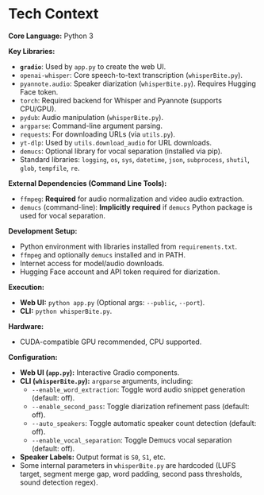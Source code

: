# Tech Context

**Core Language:** Python 3

**Key Libraries:**
*   **`gradio`**: Used by `app.py` to create the web UI.
*   `openai-whisper`: Core speech-to-text transcription (`whisperBite.py`).
*   `pyannote.audio`: Speaker diarization (`whisperBite.py`). Requires Hugging Face token.
*   `torch`: Required backend for Whisper and Pyannote (supports CPU/GPU).
*   `pydub`: Audio manipulation (`whisperBite.py`).
*   `argparse`: Command-line argument parsing.
*   `requests`: For downloading URLs (via `utils.py`).
*   `yt-dlp`: Used by `utils.download_audio` for URL downloads.
*   `demucs`: Optional library for vocal separation (installed via pip).
*   Standard libraries: `logging`, `os`, `sys`, `datetime`, `json`, `subprocess`, `shutil`, `glob`, `tempfile`, `re`.

**External Dependencies (Command Line Tools):**
*   `ffmpeg`: **Required** for audio normalization and video audio extraction.
*   `demucs` (command-line): **Implicitly required** if `demucs` Python package is used for vocal separation.

**Development Setup:**
*   Python environment with libraries installed from `requirements.txt`.
*   `ffmpeg` and optionally `demucs` installed and in PATH.
*   Internet access for model/audio downloads.
*   Hugging Face account and API token required for diarization.

**Execution:**
*   **Web UI:** `python app.py` (Optional args: `--public`, `--port`).
*   **CLI:** `python whisperBite.py`.

**Hardware:**
*   CUDA-compatible GPU recommended, CPU supported.

**Configuration:**
*   **Web UI (`app.py`):** Interactive Gradio components.
*   **CLI (`whisperBite.py`):** `argparse` arguments, including:
    *   `--enable_word_extraction`: Toggle word audio snippet generation (default: off).
    *   `--enable_second_pass`: Toggle diarization refinement pass (default: off).
    *   `--auto_speakers`: Toggle automatic speaker count detection (default: off).
    *   `--enable_vocal_separation`: Toggle Demucs vocal separation (default: off).
*   **Speaker Labels:** Output format is `S0`, `S1`, etc.
*   Some internal parameters in `whisperBite.py` are hardcoded (LUFS target, segment merge gap, word padding, second pass thresholds, sound detection regex). 